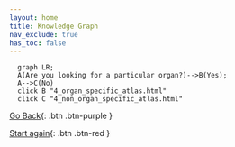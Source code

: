 ```yaml
---
layout: home
title: Knowledge Graph
nav_exclude: true
has_toc: false
---
```


```mermaid
  graph LR; 
  A(Are you looking for a particular organ?)-->B(Yes); 
  A-->C(No)
  click B "4_organ_specific_atlas.html"
  click C "4_non_organ_specific_atlas.html"
```

[Go Back](2_gene_expression_data.html){: .btn .btn-purple }

[Start again](../index.html){: .btn .btn-red }